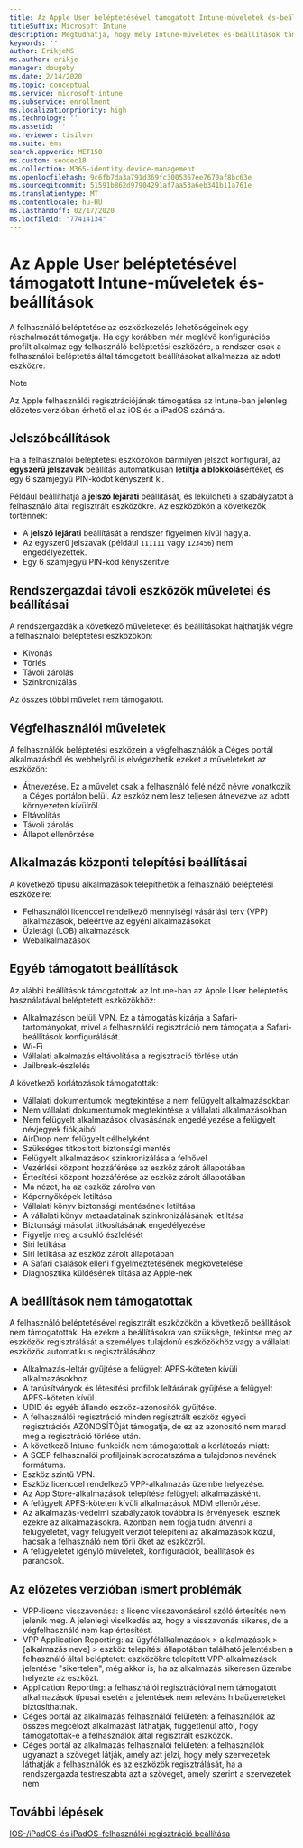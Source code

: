 ```yaml
---
title: Az Apple User beléptetésével támogatott Intune-műveletek és-beállítások
titleSuffix: Microsoft Intune
description: Megtudhatja, hogy mely Intune-műveletek és-beállítások támogatottak az Apple User beléptetéssel
keywords: ''
author: ErikjeMS
ms.author: erikje
manager: dougeby
ms.date: 2/14/2020
ms.topic: conceptual
ms.service: microsoft-intune
ms.subservice: enrollment
ms.localizationpriority: high
ms.technology: ''
ms.assetid: ''
ms.reviewer: tisilver
ms.suite: ems
search.appverid: MET150
ms.custom: seodec18
ms.collection: M365-identity-device-management
ms.openlocfilehash: 9c6fb7da3a791d369fc3005367ee7670af8bc63e
ms.sourcegitcommit: 51591b862d97904291af7aa53a6eb341b11a761e
ms.translationtype: MT
ms.contentlocale: hu-HU
ms.lasthandoff: 02/17/2020
ms.locfileid: "77414134"
---
```

# <a name="intune-actions-and-options-supported-with-apple-user-enrollment"></a>Az Apple User beléptetésével támogatott Intune-műveletek és-beállítások

A felhasználó beléptetése az eszközkezelés lehetőségeinek egy részhalmazát támogatja. Ha egy korábban már meglévő konfigurációs profilt alkalmaz egy felhasználó beléptetési eszközére, a rendszer csak a felhasználói beléptetés által támogatott beállításokat alkalmazza az adott eszközre.

> [!NOTE]
> Az Apple felhasználói regisztrációjának támogatása az Intune-ban jelenleg előzetes verzióban érhető el az iOS és a iPadOS számára.

## <a name="password-settings"></a>Jelszóbeállítások

Ha a felhasználói beléptetési eszközökön bármilyen jelszót konfigurál, az **egyszerű jelszavak** beállítás automatikusan **letiltja a blokkolás**értéket, és egy 6 számjegyű PIN-kódot kényszerít ki.

Például beállíthatja a **jelszó lejárati** beállítását, és leküldheti a szabályzatot a felhasználó által regisztrált eszközökre. Az eszközökön a következők történnek:
- A **jelszó lejárati** beállítását a rendszer figyelmen kívül hagyja.
- Az egyszerű jelszavak (például `111111` vagy `123456`) nem engedélyezettek.
- Egy 6 számjegyű PIN-kód kényszerítve.

## <a name="administrator-remote-device-actions-and-options"></a>Rendszergazdai távoli eszközök műveletei és beállításai
A rendszergazdák a következő műveleteket és beállításokat hajthatják végre a felhasználói beléptetési eszközökön:
- Kivonás
- Törlés
- Távoli zárolás
- Szinkronizálás

Az összes többi művelet nem támogatott.

## <a name="end-user-actions"></a>Végfelhasználói műveletek
A felhasználók beléptetési eszközein a végfelhasználók a Céges portál alkalmazásból és webhelyről is elvégezhetik ezeket a műveleteket az eszközön:
- Átnevezése. Ez a művelet csak a felhasználó felé néző névre vonatkozik a Céges portálon belül. Az eszköz nem lesz teljesen átnevezve az adott környezeten kívülről.
- Eltávolítás
- Távoli zárolás
- Állapot ellenõrzése

## <a name="app-deployment-options"></a>Alkalmazás központi telepítési beállításai
A következő típusú alkalmazások telepíthetők a felhasználó beléptetési eszközeire:
- Felhasználói licenccel rendelkező mennyiségi vásárlási terv (VPP) alkalmazások, beleértve az egyéni alkalmazásokat
- Üzletági (LOB) alkalmazások
- Webalkalmazások

## <a name="other-supported-options"></a>Egyéb támogatott beállítások

Az alábbi beállítások támogatottak az Intune-ban az Apple User beléptetés használatával beléptetett eszközökhöz:
- Alkalmazáson belüli VPN. Ez a támogatás kizárja a Safari-tartományokat, mivel a felhasználói regisztráció nem támogatja a Safari-beállítások konfigurálását.
- Wi-Fi 
- Vállalati alkalmazás eltávolítása a regisztráció törlése után
- Jailbreak-észlelés

A következő korlátozások támogatottak:
- Vállalati dokumentumok megtekintése a nem felügyelt alkalmazásokban
- Nem vállalati dokumentumok megtekintése a vállalati alkalmazásokban
- Nem felügyelt alkalmazások olvasásának engedélyezése a felügyelt névjegyek fiókjaiból
- AirDrop nem felügyelt célhelyként
- Szükséges titkosított biztonsági mentés
- Felügyelt alkalmazások szinkronizálása a felhővel
- Vezérlési központ hozzáférése az eszköz zárolt állapotában
- Értesítési központ hozzáférése az eszköz zárolt állapotában
- Ma nézet, ha az eszköz zárolva van
- Képernyőképek letiltása
- Vállalati könyv biztonsági mentésének letiltása
- A vállalati könyv metaadatainak szinkronizálásának letiltása
- Biztonsági másolat titkosításának engedélyezése
- Figyelje meg a csukló észlelését
- Siri letiltása
- Siri letiltása az eszköz zárolt állapotában
- A Safari csalások elleni figyelmeztetésének megkövetelése
- Diagnosztika küldésének tiltása az Apple-nek


## <a name="options-not-supported"></a>A beállítások nem támogatottak
A felhasználó beléptetésével regisztrált eszközökön a következő beállítások nem támogatottak. Ha ezekre a beállításokra van szüksége, tekintse meg az eszközök regisztrálását a személyes tulajdonú eszközökhöz vagy a vállalati eszközök automatikus regisztrálásához.
- Alkalmazás-leltár gyűjtése a felügyelt APFS-köteten kívüli alkalmazásokhoz.
- A tanúsítványok és létesítési profilok leltárának gyűjtése a felügyelt APFS-köteten kívül.
- UDID és egyéb állandó eszköz-azonosítók gyűjtése.
- A felhasználói regisztráció minden regisztrált eszköz egyedi regisztrációs AZONOSÍTÓját támogatja, de ez az azonosító nem marad meg a regisztráció törlése után.
- A következő Intune-funkciók nem támogatottak a korlátozás miatt:
- A SCEP felhasználói profiljainak sorozatszáma a tulajdonos nevének formátuma.
- Eszköz szintű VPN.
- Eszköz licenccel rendelkező VPP-alkalmazás üzembe helyezése.
- Az App Store-alkalmazások telepítése felügyelt alkalmazásként.
- A felügyelt APFS-köteten kívüli alkalmazások MDM ellenőrzése.
- Az alkalmazás-védelmi szabályzatok továbbra is érvényesek lesznek ezekre az alkalmazásokra. Azonban nem fogja tudni átvenni a felügyeletet, vagy felügyelt verziót telepíteni az alkalmazások közül, hacsak a felhasználó nem törli őket az eszközről.
- A felügyeletet igénylő műveletek, konfigurációk, beállítások és parancsok. 


## <a name="known-issues-in-preview"></a>Az előzetes verzióban ismert problémák
- VPP-licenc visszavonása: a licenc visszavonásáról szóló értesítés nem jelenik meg. A jelenlegi viselkedés az, hogy a visszavonás sikeres, de a végfelhasználó nem kap értesítést. 
- VPP Application Reporting: az ügyfélalkalmazások > alkalmazások > [alkalmazás neve] > eszköz telepítési állapotában található jelentésben a felhasználó által beléptetett eszközökre telepített VPP-alkalmazások jelentése "sikertelen", még akkor is, ha az alkalmazás sikeresen üzembe helyezte az eszközt. 
- Application Reporting: a felhasználói regisztrációval nem támogatott alkalmazások típusai esetén a jelentések nem releváns hibaüzeneteket biztosíthatnak. 
- Céges portál az alkalmazás felhasználói felületén: a felhasználók az összes megcélozt alkalmazást láthatják, függetlenül attól, hogy támogatottak-e a felhasználók által regisztrált eszközök. 
- Céges portál az alkalmazás felhasználói felületén: a felhasználók ugyanazt a szöveget látják, amely azt jelzi, hogy mely szervezetek láthatják a felhasználók és az eszközök regisztrálását, ha a rendszergazda testreszabta azt a szöveget, amely szerint a szervezetek nem


## <a name="next-steps"></a>További lépések

[IOS-/iPadOS-és iPadOS-felhasználói regisztráció beállítása](ios-user-enrollment.md)
